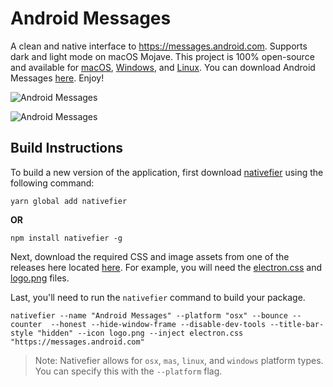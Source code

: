 # Android Messages

A clean and native interface to https://messages.android.com. Supports dark and light mode on macOS Mojave. This project is 100% open-source and available for [macOS](https://github.com/nparsons08/android-messages/releases/download/v1.0.0/Android.Messages-mas-x64.zip), [Windows](https://github.com/nparsons08/android-messages/releases/download/v1.0.0/Android.Messages-win32-x64.zip), and [Linux](https://github.com/nparsons08/android-messages/releases/download/v1.0.0/Android-Messages-linux-x64.zip). You can download Android Messages [here](https://github.com/nparsons08/android-messages/releases/tag/v1.0.0). Enjoy!

![Android Messages](https://i.imgur.com/O3H5NWh.png)

![Android Messages](https://i.imgur.com/UUsxiqv.png)

## Build Instructions

To build a new version of the application,  first download [nativefier](https://www.npmjs.com/package/nativefier) using the following command:

```
yarn global add nativefier
```

**OR**

```
npm install nativefier -g
```

Next, download the required CSS and image assets from one of the releases here located [here](https://github.com/nparsons08/android-messages/releases). For example, you will need the [electron.css](https://github.com/nparsons08/android-messages/releases/download/v1.0.0/electron.css) and [logo.png](https://github.com/nparsons08/android-messages/releases/download/v1.0.0/logo.png) files.

Last, you'll need to run the `nativefier` command to build your package.

```
nativefier --name "Android Messages" --platform "osx" --bounce --counter  --honest --hide-window-frame --disable-dev-tools --title-bar-style "hidden" --icon logo.png --inject electron.css "https://messages.android.com"
```

> Note: Nativefier allows for `osx`, `mas`, `linux`, and `windows` platform types. You can specify this with the `--platform` flag.

